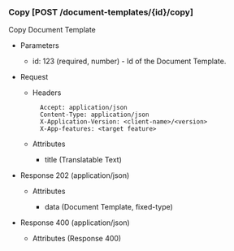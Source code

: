 ### Copy [POST /document-templates/{id}/copy]

Copy Document Template

+ Parameters
    + id: 123 (required, number) - Id of the Document Template.

+ Request
    + Headers

            Accept: application/json
            Content-Type: application/json
            X-Application-Version: <client-name>/<version>
            X-App-features: <target feature>
          
    + Attributes
    
        + title (Translatable Text)

+ Response 202 (application/json)

    + Attributes
    
        + data (Document Template, fixed-type)

+ Response 400 (application/json)
              
    + Attributes (Response 400)

<!-- include(../error_responses.md) -->